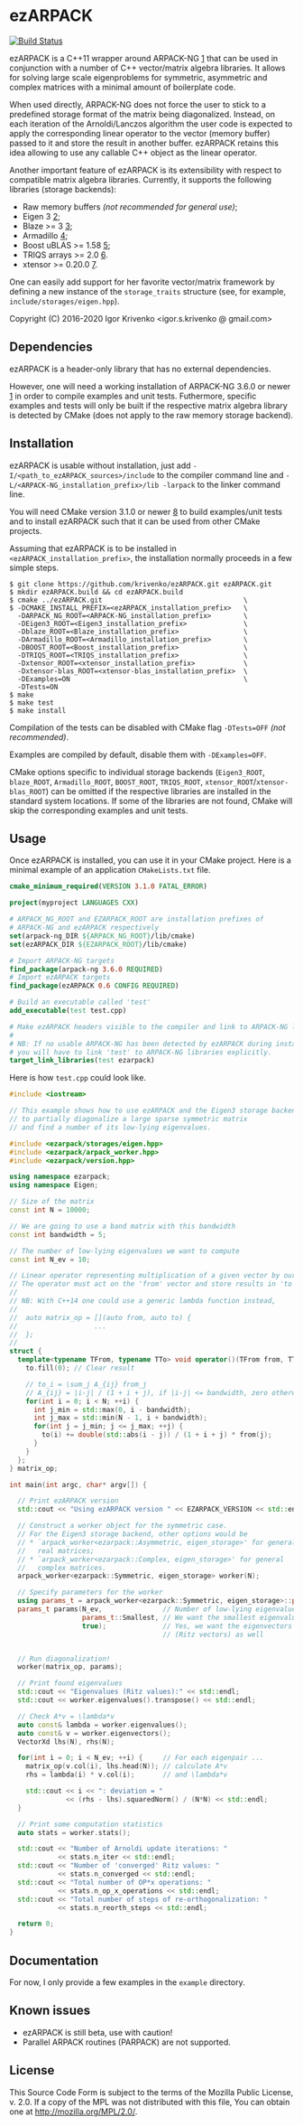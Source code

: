 ezARPACK
========

[![Build Status](https://travis-ci.org/krivenko/ezARPACK.svg?branch=master)](
https://travis-ci.org/krivenko/ezARPACK)

ezARPACK is a C++11 wrapper around ARPACK-NG [1] that can be used in conjunction
with a number of C++ vector/matrix algebra libraries. It allows for solving
large scale eigenproblems for symmetric, asymmetric and complex matrices with
a minimal amount of boilerplate code.

When used directly, ARPACK-NG does not force the user to stick to a predefined
storage format of the matrix being diagonalized. Instead, on each iteration of
the Arnoldi/Lanczos algorithm the user code is expected to apply the
corresponding linear operator to the vector (memory buffer) passed to it and
store the result in another buffer. ezARPACK retains this idea allowing to use
any callable C++ object as the linear operator.

Another important feature of ezARPACK is its extensibility with respect to
compatible matrix algebra libraries. Currently, it supports the following
libraries (storage backends):

* Raw memory buffers *(not recommended for general use)*;
* Eigen 3 [2];
* Blaze >= 3 [3];
* Armadillo [4];
* Boost uBLAS >= 1.58 [5];
* TRIQS arrays >= 2.0 [6].
* xtensor >= 0.20.0 [7].

One can easily add support for her favorite vector/matrix framework by defining
a new instance of the `storage_traits` structure (see, for example,
`include/storages/eigen.hpp`).

Copyright (C) 2016-2020 Igor Krivenko <igor.s.krivenko @ gmail.com>

Dependencies
------------

ezARPACK is a header-only library that has no external dependencies.

However, one will need a working installation of ARPACK-NG 3.6.0 or newer [1]
in order to compile examples and unit tests. Futhermore, specific examples and
tests will only be built if the respective matrix algebra library is detected by
CMake (does not apply to the raw memory storage backend).

Installation
------------

ezARPACK is usable without installation, just add
`-I/<path_to_ezARPACK_sources>/include` to the compiler command line and
`-L/<ARPACK-NG_installation_prefix>/lib -larpack` to the linker command line.

You will need CMake version 3.1.0 or newer [8] to build examples/unit tests and
to install ezARPACK such that it can be used from other CMake projects.

Assuming that ezARPACK is to be installed in `<ezARPACK_installation_prefix>`,
the installation normally proceeds in a few simple steps.

```
$ git clone https://github.com/krivenko/ezARPACK.git ezARPACK.git
$ mkdir ezARPACK.build && cd ezARPACK.build
$ cmake ../ezARPACK.git                                   \
$ -DCMAKE_INSTALL_PREFIX=<ezARPACK_installation_prefix>   \
  -DARPACK_NG_ROOT=<ARPACK-NG_installation_prefix>        \
  -DEigen3_ROOT=<Eigen3_installation_prefix>              \
  -Dblaze_ROOT=<Blaze_installation_prefix>                \
  -DArmadillo_ROOT=<Armadillo_installation_prefix>        \
  -DBOOST_ROOT=<Boost_installation_prefix>                \
  -DTRIQS_ROOT=<TRIQS_installation_prefix>                \
  -Dxtensor_ROOT=<xtensor_installation_prefix>            \
  -Dxtensor-blas_ROOT=<xtensor-blas_installation_prefix>  \
  -DExamples=ON                                           \
  -DTests=ON
$ make
$ make test
$ make install
```

Compilation of the tests can be disabled with CMake flag `-DTests=OFF`
*(not recommended)*.

Examples are compiled by default, disable them with `-DExamples=OFF`.

CMake options specific to individual storage backends (`Eigen3_ROOT`,
`blaze_ROOT`, `Armadillo_ROOT`, `BOOST_ROOT`, `TRIQS_ROOT`,
`xtensor_ROOT`/`xtensor-blas_ROOT`) can be omitted if the respective libraries
are installed in the standard system locations. If some of the libraries are not
found, CMake will skip the corresponding examples and unit tests.

Usage
-----

Once ezARPACK is installed, you can use it in your CMake project. Here is
a minimal example of an application `CMakeLists.txt` file.

```cmake
cmake_minimum_required(VERSION 3.1.0 FATAL_ERROR)

project(myproject LANGUAGES CXX)

# ARPACK_NG_ROOT and EZARPACK_ROOT are installation prefixes of
# ARPACK-NG and ezARPACK respectively
set(arpack-ng_DIR ${ARPACK_NG_ROOT}/lib/cmake)
set(ezARPACK_DIR ${EZARPACK_ROOT}/lib/cmake)

# Import ARPACK-NG targets
find_package(arpack-ng 3.6.0 REQUIRED)
# Import ezARPACK targets
find_package(ezARPACK 0.6 CONFIG REQUIRED)

# Build an executable called 'test'
add_executable(test test.cpp)

# Make ezARPACK headers visible to the compiler and link to ARPACK-NG libraries.
#
# NB: If no usable ARPACK-NG has been detected by ezARPACK during installation,
# you will have to link 'test' to ARPACK-NG libraries explicitly.
target_link_libraries(test ezarpack)
```

Here is how `test.cpp` could look like.
```c++
#include <iostream>

// This example shows how to use ezARPACK and the Eigen3 storage backend
// to partially diagonalize a large sparse symmetric matrix
// and find a number of its low-lying eigenvalues.

#include <ezarpack/storages/eigen.hpp>
#include <ezarpack/arpack_worker.hpp>
#include <ezarpack/version.hpp>

using namespace ezarpack;
using namespace Eigen;

// Size of the matrix
const int N = 10000;

// We are going to use a band matrix with this bandwidth
const int bandwidth = 5;

// The number of low-lying eigenvalues we want to compute
const int N_ev = 10;

// Linear operator representing multiplication of a given vector by our matrix.
// The operator must act on the 'from' vector and store results in 'to'.
//
// NB: With C++14 one could use a generic lambda function instead,
//
//  auto matrix_op = [](auto from, auto to) {
//                   ...
//  };
//
struct {
  template<typename TFrom, typename TTo> void operator()(TFrom from, TTo to) {
    to.fill(0); // Clear result

    // to_i = \sum_j A_{ij} from_j
    // A_{ij} = |i-j| / (1 + i + j), if |i-j| <= bandwidth, zero otherwise
    for(int i = 0; i < N; ++i) {
      int j_min = std::max(0, i - bandwidth);
      int j_max = std::min(N - 1, i + bandwidth);
      for(int j = j_min; j <= j_max; ++j) {
        to(i) += double(std::abs(i - j)) / (1 + i + j) * from(j);
      }
    }
  };
} matrix_op;

int main(int argc, char* argv[]) {

  // Print ezARPACK version
  std::cout << "Using ezARPACK version " << EZARPACK_VERSION << std::endl;

  // Construct a worker object for the symmetric case.
  // For the Eigen3 storage backend, other options would be
  // * `arpack_worker<ezarpack::Asymmetric, eigen_storage>' for general
  //   real matrices;
  // * `arpack_worker<ezarpack::Complex, eigen_storage>' for general
  //   complex matrices.
  arpack_worker<ezarpack::Symmetric, eigen_storage> worker(N);

  // Specify parameters for the worker
  using params_t = arpack_worker<ezarpack::Symmetric, eigen_storage>::params_t;
  params_t params(N_ev,               // Number of low-lying eigenvalues
                  params_t::Smallest, // We want the smallest eigenvalues
                  true);              // Yes, we want the eigenvectors
                                      // (Ritz vectors) as well


  // Run diagonalization!
  worker(matrix_op, params);

  // Print found eigenvalues
  std::cout << "Eigenvalues (Ritz values):" << std::endl;
  std::cout << worker.eigenvalues().transpose() << std::endl;

  // Check A*v = \lambda*v
  auto const& lambda = worker.eigenvalues();
  auto const& v = worker.eigenvectors();
  VectorXd lhs(N), rhs(N);

  for(int i = 0; i < N_ev; ++i) {     // For each eigenpair ...
    matrix_op(v.col(i), lhs.head(N)); // calculate A*v
    rhs = lambda(i) * v.col(i);       // and \lambda*v

    std::cout << i << ": deviation = "
              << (rhs - lhs).squaredNorm() / (N*N) << std::endl;
  }

  // Print some computation statistics
  auto stats = worker.stats();

  std::cout << "Number of Arnoldi update iterations: "
            << stats.n_iter << std::endl;
  std::cout << "Number of 'converged' Ritz values: "
            << stats.n_converged << std::endl;
  std::cout << "Total number of OP*x operations: "
            << stats.n_op_x_operations << std::endl;
  std::cout << "Total number of steps of re-orthogonalization: "
            << stats.n_reorth_steps << std::endl;

  return 0;
}
```

Documentation
-------------

For now, I only provide a few examples in the `example` directory.

Known issues
------------

* ezARPACK is still beta, use with caution!
* Parallel ARPACK routines (PARPACK) are not supported.

License
-------

This Source Code Form is subject to the terms of the Mozilla Public
License, v. 2.0. If a copy of the MPL was not distributed with this
file, You can obtain one at http://mozilla.org/MPL/2.0/.

[1]: https://github.com/opencollab/arpack-ng
[2]: http://eigen.tuxfamily.org
[3]: https://bitbucket.org/blaze-lib/blaze
[4]: http://arma.sourceforge.net
[5]: https://www.boost.org/doc/libs/1_58_0/libs/numeric/ublas/doc
[6]: https://triqs.github.io/triqs/master
[7]: https://quantstack.net/xtensor.html
[8]: https://cmake.org/download
